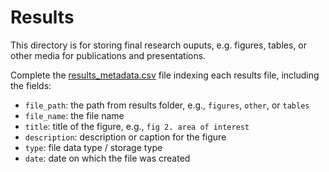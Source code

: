 # Results

This directory is for storing final research ouputs, e.g. figures, tables, or other media for publications and presentations.

Complete the [results_metadata.csv](results_metadata.csv) file indexing each results file, including the fields:

- `file_path`: the path from results folder, e.g., `figures`, `other`, or `tables`
- `file_name`: the file name
- `title`: title of the figure, e.g., `fig 2. area of interest`
- `description`: description or caption for the figure
- `type`: file data type / storage type
- `date`: date on which the file was created